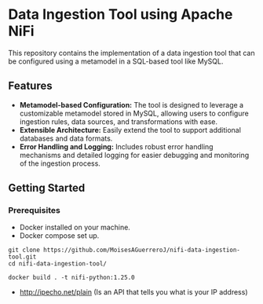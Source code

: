 # Data Ingestion Tool using Apache NiFi

This repository contains the implementation of a data ingestion tool that can be configured using a metamodel in a SQL-based tool like MySQL.

## Features

* **Metamodel-based Configuration:** The tool is designed to leverage a customizable metamodel stored in MySQL, allowing users to configure ingestion rules, data sources, and transformations with ease.
* **Extensible Architecture:** Easily extend the tool to support additional databases and data formats.
* **Error Handling and Logging:** Includes robust error handling mechanisms and detailed logging for easier debugging and monitoring of the ingestion process.

## Getting Started

### Prerequisites

* Docker installed on your machine.
* Docker compose set up.

```
git clone https://github.com/MoisesAGuerreroJ/nifi-data-ingestion-tool.git
cd nifi-data-ingestion-tool/
```

```
docker build . -t nifi-python:1.25.0
```

* http://ipecho.net/plain (Is an API that tells you what is your IP address)
